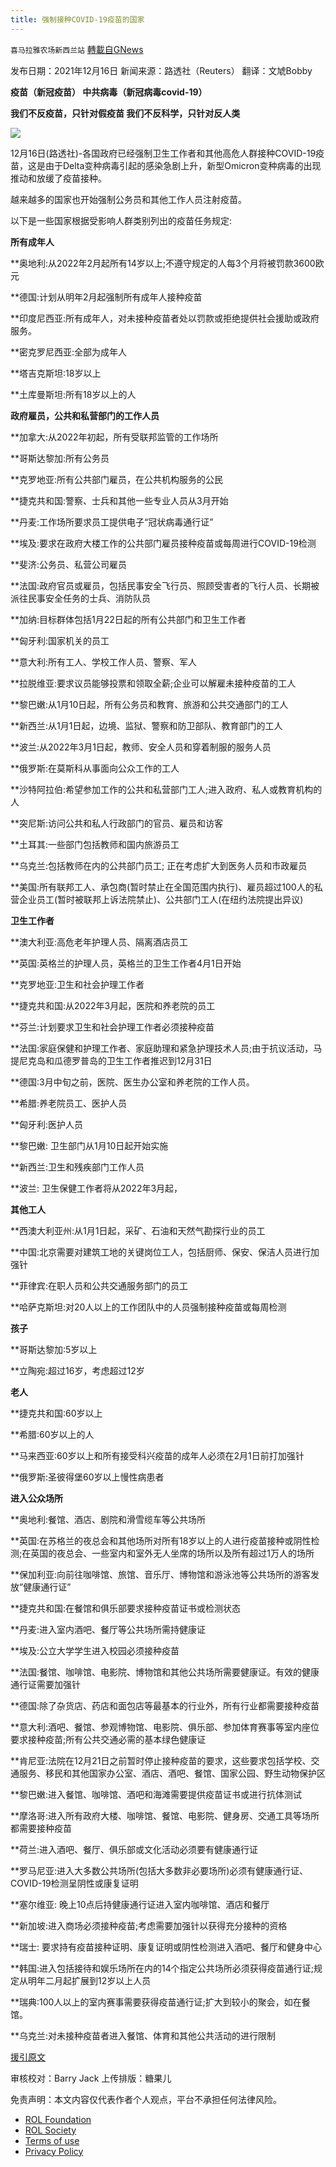 ```yaml
---
title: 强制接种COVID-19疫苗的国家
---
```

`喜马拉雅农场新西兰站` [轉載自GNews](https://gnews.org/zh-hans/1797135/)

发布日期：2021年12月16日
新闻来源：路透社（Reuters）
翻译：文虓Bobby

**疫苗（新冠疫苗）
中共病毒（新冠病毒covid-19）**

**我们不反疫苗，只针对假疫苗
我们不反科学，只针对反人类**

![](https://assets.gnews.org/wp-content/uploads/2021/12/122803.jpg)

12月16日(路透社)-各国政府已经强制卫生工作者和其他高危人群接种COVID-19疫苗，这是由于Delta变种病毒引起的感染急剧上升，新型Omicron变种病毒的出现推动和放缓了疫苗接种。

越来越多的国家也开始强制公务员和其他工作人员注射疫苗。

以下是一些国家根据受影响人群类别列出的疫苗任务规定:

**所有成年人**

\*\*奥地利:从2022年2月起所有14岁以上;不遵守规定的人每3个月将被罚款3600欧元

\*\*德国:计划从明年2月起强制所有成年人接种疫苗

\*\*印度尼西亚:所有成年人，对未接种疫苗者处以罚款或拒绝提供社会援助或政府服务。

\*\*密克罗尼西亚:全部为成年人

\*\*塔吉克斯坦:18岁以上

\*\*土库曼斯坦:所有18岁以上的人

**政府雇员，公共和私营部门的工作人员**

\*\*加拿大:从2022年初起，所有受联邦监管的工作场所

\*\*哥斯达黎加:所有公务员

\*\*克罗地亚:所有公共部门雇员，在公共机构服务的公民

\*\*捷克共和国:警察、士兵和其他一些专业人员从3月开始

\*\*丹麦:工作场所要求员工提供电子“冠状病毒通行证”

\*\*埃及:要求在政府大楼工作的公共部门雇员接种疫苗或每周进行COVID-19检测

\*\*斐济:公务员、私营公司雇员

\*\*法国:政府官员或雇员，包括民事安全飞行员、照顾受害者的飞行人员、长期被派往民事安全任务的士兵、消防队员

\*\*加纳:目标群体包括1月22日起的所有公共部门和卫生工作者

\*\*匈牙利:国家机关的员工

\*\*意大利:所有工人、学校工作人员、警察、军人

\*\*拉脱维亚:要求议员能够投票和领取全薪;企业可以解雇未接种疫苗的工人

\*\*黎巴嫩:从1月10日起，所有公务员和教育、旅游和公共交通部门的工人

\*\*新西兰:从1月1日起，边境、监狱、警察和防卫部队、教育部门的工人

\*\*波兰:从2022年3月1日起，教师、安全人员和穿着制服的服务人员

\*\*俄罗斯:在莫斯科从事面向公众工作的工人

\*\*沙特阿拉伯:希望参加工作的公共和私营部门工人;进入政府、私人或教育机构的人

\*\*突尼斯:访问公共和私人行政部门的官员、雇员和访客

\*\*土耳其:一些部门包括教师和国内旅游员工

\*\*乌克兰:包括教师在内的公共部门员工; 正在考虑扩大到医务人员和市政雇员

\*\*美国:所有联邦工人、承包商(暂时禁止在全国范围内执行)、雇员超过100人的私营企业员工(暂时被联邦上诉法院禁止)、公共部门工人(在纽约法院提出异议)

**卫生工作者**

\*\*澳大利亚:高危老年护理人员、隔离酒店员工

\*\*英国:英格兰的护理人员，英格兰的卫生工作者4月1日开始

\*\*克罗地亚:卫生和社会护理工作者

\*\*捷克共和国:从2022年3月起，医院和养老院的员工

\*\*芬兰:计划要求卫生和社会护理工作者必须接种疫苗

\*\*法国:家庭保健和护理工作者、家庭助理和紧急护理技术人员;由于抗议活动，马提尼克岛和瓜德罗普岛的卫生工作者推迟到12月31日

\*\*德国:3月中旬之前，医院、医生办公室和养老院的工作人员。

\*\*希腊:养老院员工、医护人员

\*\*匈牙利:医护人员

\*\*黎巴嫩: 卫生部门从1月10日起开始实施

\*\*新西兰:卫生和残疾部门工作人员

\*\*波兰: 卫生保健工作者将从2022年3月起，

**其他工人**

\*\*西澳大利亚州:从1月1日起，采矿、石油和天然气勘探行业的员工

\*\*中国:北京需要对建筑工地的关键岗位工人，包括厨师、保安、保洁人员进行加强针

\*\*菲律宾:在职人员和公共交通服务部门的员工

\*\*哈萨克斯坦:对20人以上的工作团队中的人员强制接种疫苗或每周检测

**孩子**

\*\*哥斯达黎加:5岁以上

\*\*立陶宛:超过16岁，考虑超过12岁

**老人**

\*\*捷克共和国:60岁以上

\*\*希腊:60岁以上的人

\*\*马来西亚:60岁以上和所有接受科兴疫苗的成年人必须在2月1日前打加强针

\*\*俄罗斯:圣彼得堡60岁以上慢性病患者

**进入公众场所**

\*\*奥地利:餐馆、酒店、剧院和滑雪缆车等公共场所

\*\*英国:在苏格兰的夜总会和其他场所对所有18岁以上的人进行疫苗接种或阴性检测;在英国的夜总会、一些室内和室外无人坐席的场所以及所有超过1万人的场所

\*\*保加利亚:向前往咖啡馆、旅馆、音乐厅、博物馆和游泳池等公共场所的游客发放”健康通行证”

\*\*捷克共和国:在餐馆和俱乐部要求接种疫苗证书或检测状态

\*\*丹麦:进入室内酒吧、餐厅等公共场所需持健康证

\*\*埃及:公立大学学生进入校园必须接种疫苗

\*\*法国:餐馆、咖啡馆、电影院、博物馆和其他公共场所需要健康证。有效的健康通行证需要加强针

\*\*德国:除了杂货店、药店和面包店等最基本的行业外，所有行业都需要接种疫苗

\*\*意大利:酒吧、餐馆、参观博物馆、电影院、俱乐部、参加体育赛事等室内座位要求接种疫苗;所有公共交通必需的基本绿色健康证

\*\*肯尼亚:法院在12月21日之前暂时停止接种疫苗的要求，这些要求包括学校、交通服务、移民和其他国家办公室、酒店、酒吧、餐馆、国家公园、野生动物保护区

\*\*黎巴嫩:进入餐馆、咖啡馆、酒吧和海滩需要提供疫苗证书或进行抗体测试

\*\*摩洛哥:进入所有政府大楼、咖啡馆、餐馆、电影院、健身房、交通工具等场所都需要接种疫苗

\*\*荷兰:进入酒吧、餐厅、俱乐部或文化活动必须要有健康通行证

\*\*罗马尼亚:进入大多数公共场所(包括大多数非必要场所)必须有健康通行证、COVID-19检测呈阴性或康复证明

\*\*塞尔维亚: 晚上10点后持健康通行证进入室内咖啡馆、酒店和餐厅

\*\*新加坡:进入商场必须接种疫苗;考虑需要加强针以获得充分接种的资格

\*\*瑞士: 要求持有疫苗接种证明、康复证明或阴性检测进入酒吧、餐厅和健身中心

\*\*韩国:进入包括接待和娱乐场所在内的14个指定公共场所必须获得疫苗通行证;规定从明年二月起扩展到12岁以上人员

\*\*瑞典:100人以上的室内赛事需要获得疫苗通行证;扩大到较小的聚会，如在餐馆。

\*\*乌克兰:对未接种疫苗者进入餐馆、体育和其他公共活动的进行限制

[援引原文](https://www.reuters.com/business/healthcare-pharmaceuticals/countries-making-covid-19-vaccines-mandatory-2021-08-16/)

审核校对：Barry Jack
上传排版：糖果儿

 

免责声明：本文内容仅代表作者个人观点，平台不承担任何法律风险。

- [ROL Foundation](https://rolfoundation.org/)
- [ROL Society](https://rolsociety.org/)
- [Terms of use](https://gnews.org/terms-of-use-3/)
- [Privacy Policy](https://gnews.org/privacy-policy/)
